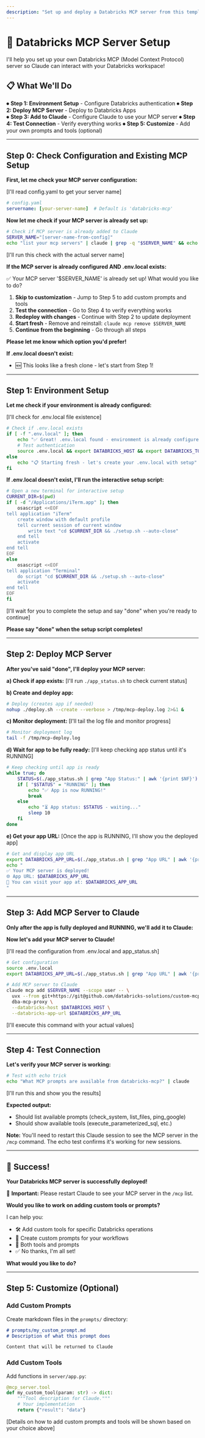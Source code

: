 ```yaml
---
description: "Set up and deploy a Databricks MCP server from this template"
---
```


# 🚀 Databricks MCP Server Setup

I'll help you set up your own Databricks MCP (Model Context Protocol) server so Claude can interact with your Databricks workspace!

## 📋 What We'll Do

⏺ **Step 1: Environment Setup** - Configure Databricks authentication
⏺ **Step 2: Deploy MCP Server** - Deploy to Databricks Apps  
⏺ **Step 3: Add to Claude** - Configure Claude to use your MCP server
⏺ **Step 4: Test Connection** - Verify everything works
⏺ **Step 5: Customize** - Add your own prompts and tools (optional)

---

## Step 0: Check Configuration and Existing MCP Setup

**First, let me check your MCP server configuration:**

[I'll read config.yaml to get your server name]

```yaml
# config.yaml
servername: [your-server-name]  # Default is 'databricks-mcp'
```

**Now let me check if your MCP server is already set up:**

```bash
# Check if MCP server is already added to Claude
SERVER_NAME="[server-name-from-config]"
echo "list your mcp servers" | claude | grep -q "$SERVER_NAME" && echo "✅ MCP server '$SERVER_NAME' already configured!" || echo "❌ MCP server '$SERVER_NAME' not found"
```

[I'll run this check with the actual server name]

**If the MCP server is already configured AND .env.local exists:**

✅ Your MCP server '$SERVER_NAME' is already set up! What would you like to do?

1. **Skip to customization** - Jump to Step 5 to add custom prompts and tools
2. **Test the connection** - Go to Step 4 to verify everything works
3. **Redeploy with changes** - Continue with Step 2 to update deployment
4. **Start fresh** - Remove and reinstall: `claude mcp remove $SERVER_NAME`
5. **Continue from the beginning** - Go through all steps

**Please let me know which option you'd prefer!**

**If .env.local doesn't exist:**
- 🆕 This looks like a fresh clone - let's start from Step 1!

---

## Step 1: Environment Setup

**Let me check if your environment is already configured:**

[I'll check for .env.local file existence]

```bash
# Check if .env.local exists
if [ -f ".env.local" ]; then
    echo "✅ Great! .env.local found - environment is already configured"
    # Test authentication
    source .env.local && export DATABRICKS_HOST && export DATABRICKS_TOKEN && databricks current-user me
else
    echo "📋 Starting fresh - let's create your .env.local with setup"
fi
```

**If .env.local doesn't exist, I'll run the interactive setup script:**

```bash
# Open a new terminal for interactive setup
CURRENT_DIR=$(pwd)
if [ -d "/Applications/iTerm.app" ]; then
    osascript <<EOF
tell application "iTerm"
    create window with default profile
    tell current session of current window
        write text "cd $CURRENT_DIR && ./setup.sh --auto-close"
    end tell
    activate
end tell
EOF
else
    osascript <<EOF
tell application "Terminal"
    do script "cd $CURRENT_DIR && ./setup.sh --auto-close"
    activate
end tell
EOF
fi
```

[I'll wait for you to complete the setup and say "done" when you're ready to continue]

**Please say "done" when the setup script completes!**

---

## Step 2: Deploy MCP Server

**After you've said "done", I'll deploy your MCP server:**

**a) Check if app exists:**
[I'll run `./app_status.sh` to check current status]

**b) Create and deploy app:**
```bash
# Deploy (creates app if needed)
nohup ./deploy.sh --create --verbose > /tmp/mcp-deploy.log 2>&1 &
```

**c) Monitor deployment:**
[I'll tail the log file and monitor progress]

```bash
# Monitor deployment log
tail -f /tmp/mcp-deploy.log
```

**d) Wait for app to be fully ready:**
[I'll keep checking app status until it's RUNNING]

```bash
# Keep checking until app is ready
while true; do
    STATUS=$(./app_status.sh | grep "App Status:" | awk '{print $NF}')
    if [ "$STATUS" = "RUNNING" ]; then
        echo "✅ App is now RUNNING!"
        break
    else
        echo "⏳ App status: $STATUS - waiting..."
        sleep 10
    fi
done
```

**e) Get your app URL:**
[Once the app is RUNNING, I'll show you the deployed app]

```bash
# Get and display app URL
export DATABRICKS_APP_URL=$(./app_status.sh | grep "App URL" | awk '{print $NF}')
echo "
✅ Your MCP server is deployed!
🌐 App URL: $DATABRICKS_APP_URL
🔗 You can visit your app at: $DATABRICKS_APP_URL
"
```

---

## Step 3: Add MCP Server to Claude

**Only after the app is fully deployed and RUNNING, we'll add it to Claude:**

**Now let's add your MCP server to Claude!**

[I'll read the configuration from .env.local and app_status.sh]

```bash
# Get configuration
source .env.local
export DATABRICKS_APP_URL=$(./app_status.sh | grep "App URL" | awk '{print $NF}')

# Add MCP server to Claude
claude mcp add $SERVER_NAME --scope user -- \
  uvx --from git+https://git@github.com/databricks-solutions/custom-mcp-databricks-app.git \
  dba-mcp-proxy \
  --databricks-host $DATABRICKS_HOST \
  --databricks-app-url $DATABRICKS_APP_URL
```

[I'll execute this command with your actual values]

---

## Step 4: Test Connection

**Let's verify your MCP server is working:**

```bash
# Test with echo trick
echo "What MCP prompts are available from databricks-mcp?" | claude
```

[I'll run this and show you the results]

**Expected output:**
- Should list available prompts (check_system, list_files, ping_google)
- Should show available tools (execute_parameterized_sql, etc.)

**Note:** You'll need to restart this Claude session to see the MCP server in the `/mcp` command. The echo test confirms it's working for new sessions.

---

## 🎉 Success!

**Your Databricks MCP server is successfully deployed!**

🔄 **Important:** Please restart Claude to see your MCP server in the `/mcp` list.

**Would you like to work on adding custom tools or prompts?**

I can help you:
- 🛠️ Add custom tools for specific Databricks operations
- 📝 Create custom prompts for your workflows
- 🚀 Both tools and prompts
- ✅ No thanks, I'm all set!

**What would you like to do?**

---

## Step 5: Customize (Optional)

### Add Custom Prompts

Create markdown files in the `prompts/` directory:

```markdown
# prompts/my_custom_prompt.md
# Description of what this prompt does

Content that will be returned to Claude
```

### Add Custom Tools

Add functions in `server/app.py`:

```python
@mcp_server.tool
def my_custom_tool(param: str) -> dict:
    """Tool description for Claude."""
    # Your implementation
    return {"result": "data"}
```

[Details on how to add custom prompts and tools will be shown based on your choice above]